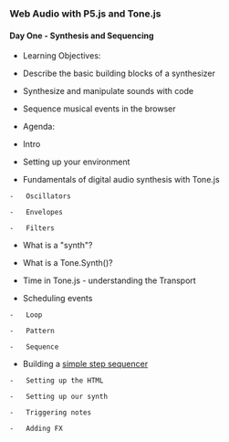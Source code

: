 ### Web Audio with P5.js and Tone.js

#### Day One - Synthesis and Sequencing

-   Learning Objectives:

  -   Describe the basic building blocks of a synthesizer

  -   Synthesize and manipulate sounds with code

  -   Sequence musical events in the browser

-   Agenda: 

  -   Intro

  -   Setting up your environment

  -   Fundamentals of digital audio synthesis with Tone.js

    -   Oscillators

    -   Envelopes

    -   Filters

  -   What is a "synth"?

  -   What is a Tone.Synth()?

  -   Time in Tone.js - understanding the Transport

  -   Scheduling events

    -   Loop

    -   Pattern

    -   Sequence

  -   Building a [simple step sequencer](https://editor.p5js.org/mbnelson86/sketches/hpiILHcF3)

    -   Setting up the HTML

    -   Setting up our synth

    -   Triggering notes

    -   Adding FX